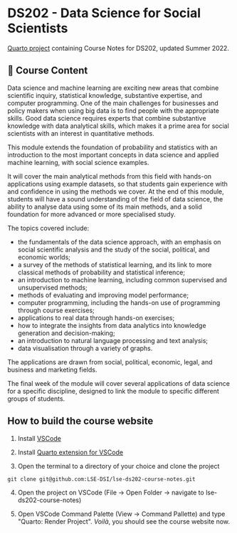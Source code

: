 # DS202 - Data Science for Social Scientists

[Quarto project](https://quarto.org/docs/projects/quarto-projects.html) containing Course Notes for DS202, updated Summer 2022.

## 📑 Course Content

Data science and machine learning are exciting new areas that combine scientific inquiry, statistical knowledge, substantive expertise, and computer programming. One of the main challenges for businesses and policy makers when using big data is to find people with the appropriate skills. Good data science requires experts that combine substantive knowledge with data analytical skills, which makes it a prime area for social scientists with an interest in quantitative methods.

This module extends the foundation of probability and statistics with an introduction to the most important concepts in data science and applied machine learning, with social science examples.

It will cover the main analytical methods from this field with hands-on applications using example datasets, so that students gain experience with and confidence in using the methods we cover. At the end of this module, students will have a sound understanding of the field of data science, the ability to analyse data using some of its main methods, and a solid foundation for more advanced or more specialised study.

The topics covered include:

-   the fundamentals of the data science approach, with an emphasis on social scientific analysis and the study of the social, political, and economic worlds;
-   a survey of the methods of statistical learning, and its link to more classical methods of probability and statistical inference;
-   an introduction to machine learning, including common supervised and unsupervised methods;
-   methods of evaluating and improving model performance;
-   computer programming, including the hands-on use of programming through course exercises;
-   applications to real data through hands-on exercises;
-   how to integrate the insights from data analytics into knowledge generation and decision-making;
-   an introduction to natural language processing and text analysis;
-   data visualisation through a variety of graphs.

The applications are drawn from social, political, economic, legal, and business and marketing fields.

The final week of the module will cover several applications of data science for a specific discipline, designed to link the module to specific different groups of students.

## How to build the course website

1. Install [VSCode](https://code.visualstudio.com/download)

2. Install [Quarto extension for VSCode](https://marketplace.visualstudio.com/items?itemName=quarto.quarto)

3. Open the terminal to a directory of your choice and clone the project
```console
git clone git@github.com:LSE-DSI/lse-ds202-course-notes.git
```

4. Open the project on VSCode (File -> Open Folder -> navigate to lse-ds202-course-notes)

5. Open VSCode Command Palette (View -> Command Pallette) and type "Quarto: Render Project". _Voilà_, you should see the course website now.
